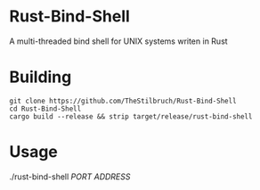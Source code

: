 # Rust-Bind-Shell
A multi-threaded bind shell for UNIX systems writen in Rust

# Building
```
git clone https://github.com/TheStilbruch/Rust-Bind-Shell
cd Rust-Bind-Shell
cargo build --release && strip target/release/rust-bind-shell
```

# Usage
 ./rust-bind-shell *PORT* *ADDRESS*
